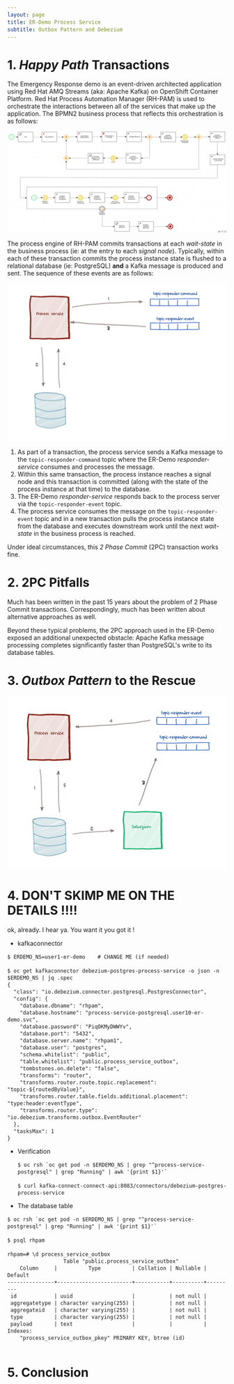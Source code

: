 ```yaml
---
layout: page
title: ER-Demo Process Service
subtitle: Outbox Pattern and Debezium
---
```


# 1. *Happy Path* Transactions

The Emergency Response demo is an event-driven architected application using Red Hat AMQ Streams (aka: Apache Kafka) on OpenShift Container Platform.  Red Hat Process Automation Manager (RH-PAM) is used to orchestrate the interactions between all of the services that make up the application.  The BPMN2 business process that reflects this orchestration is as follows:

![](images/incident-process.png)

The process engine of RH-PAM commits transactions at each *wait-state* in the business process (ie: at the entry to each *signal node*).  Typically, within each of these transaction commits the process instance state is flushed to a relational database (ie:  PostgreSQL) **and** a Kafka message is produced and sent.  The sequence of these events are as follows:

![](images/process-service-no-outbox.png)



1. As part of a transaction, the process service sends a Kafka message to the `topic-responder-command` topic where the ER-Demo *responder-service* consumes and processes the message.
2. Within this same transaction, the process instance reaches a signal node and this transaction is committed (along with the state of the process instance at that time) to the database.
3. The ER-Demo *responder-service* responds back to the process server via the `topic-responder-event` topic.
4. The process service consumes the message on the `topic-responder-event` topic and in a new transaction pulls the process instance state from the database and executes downstream work until the next *wait-state* in the business process is reached.


Under ideal circumstances, this *2 Phase Commit* (2PC) transaction works fine.


# 2. 2PC Pitfalls

Much has been written in the past 15 years about the problem of 2 Phase Commit transactions.
Correspondingly, much has been written about alternative approaches as well.

Beyond these typical problems, the 2PC approach used in the ER-Demo exposed an additional unexpected obstacle:  Apache Kafka message processing completes significantly faster than PostgreSQL's write to its database tables.


# 3. *Outbox Pattern* to the Rescue

![](images/process-service-outbox.png)


# 4. DON'T SKIMP ME ON THE DETAILS !!!!

ok, already.  I hear ya.  You want it you got it !


- kafkaconnector
  
```
$ ERDEMO_NS=user1-er-demo    # CHANGE ME (if needed)

$ oc get kafkaconnector debezium-postgres-process-service -o json -n $ERDEMO_NS | jq .spec
{
  "class": "io.debezium.connector.postgresql.PostgresConnector",
  "config": {
    "database.dbname": "rhpam",
    "database.hostname": "process-service-postgresql.user10-er-demo.svc",
    "database.password": "PiqOKMyDWWYv",
    "database.port": "5432",
    "database.server.name": "rhpam1",
    "database.user": "postgres",
    "schema.whitelist": "public",
    "table.whitelist": "public.process_service_outbox",
    "tombstones.on.delete": "false",
    "transforms": "router",
    "transforms.router.route.topic.replacement": "topic-${routedByValue}",
    "transforms.router.table.fields.additional.placement": "type:header:eventType",
    "transforms.router.type": "io.debezium.transforms.outbox.EventRouter"
  },
  "tasksMax": 1
}
```
- Verification
  ```
  $ oc rsh `oc get pod -n $ERDEMO_NS | grep "^process-service-postgresql" | grep "Running" | awk '{print $1}'`
  
  $ curl kafka-connect-connect-api:8083/connectors/debezium-postgres-process-service
  ```

- The database table
```
$ oc rsh `oc get pod -n $ERDEMO_NS | grep "^process-service-postgresql" | grep "Running" | awk '{print $1}'`

$ psql rhpam

rhpam=# \d process_service_outbox
                  Table "public.process_service_outbox"
    Column     |          Type          | Collation | Nullable | Default 
---------------+------------------------+-----------+----------+---------
 id            | uuid                   |           | not null | 
 aggregatetype | character varying(255) |           | not null | 
 aggregateid   | character varying(255) |           | not null | 
 type          | character varying(255) |           | not null | 
 payload       | text                   |           |          | 
Indexes:
    "process_service_outbox_pkey" PRIMARY KEY, btree (id)


```

# 5. Conclusion



